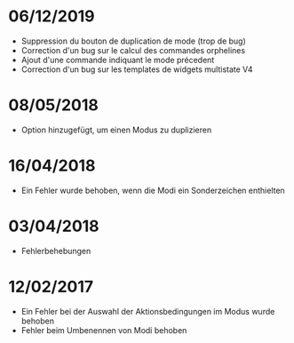 # 06/12/2019

- Suppression du bouton de duplication de mode (trop de bug)
- Correction d'un bug sur le calcul des commandes orphelines
- Ajout d'une commande indiquant le mode précedent
- Correction d'un bug sur les templates de widgets multistate V4

# 08/05/2018

- Option hinzugefügt, um einen Modus zu duplizieren

# 16/04/2018

- Ein Fehler wurde behoben, wenn die Modi ein Sonderzeichen enthielten

# 03/04/2018

- Fehlerbehebungen

# 12/02/2017

- Ein Fehler bei der Auswahl der Aktionsbedingungen im Modus wurde behoben
- Fehler beim Umbenennen von Modi behoben
